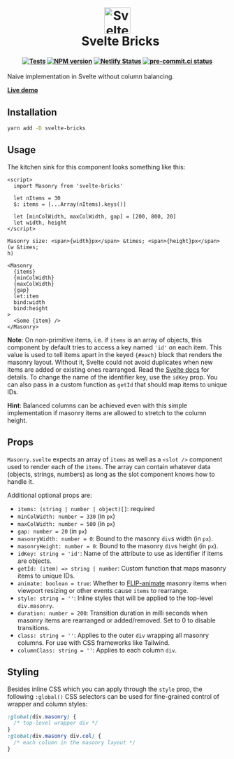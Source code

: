 <div class="hide-in-docs">

<h1 align="center">
  <img src="https://raw.githubusercontent.com/janosh/svelte-bricks/main/static/favicon.svg" alt="Svelte Bricks" height=60>
  <br>&ensp;Svelte Bricks
</h1>

<h4 align="center">

[![Tests](https://github.com/janosh/svelte-bricks/actions/workflows/test.yml/badge.svg)](https://github.com/janosh/svelte-bricks/actions/workflows/test.yml)
[![NPM version](https://img.shields.io/npm/v/svelte-bricks?color=blue&logo=NPM)](https://npmjs.com/package/svelte-bricks)
[![Netlify Status](https://api.netlify.com/api/v1/badges/c3213069-e3cc-45ef-a446-b2358b9a35fb/deploy-status)](https://app.netlify.com/sites/svelte-bricks/deploys)
[![pre-commit.ci status](https://results.pre-commit.ci/badge/github/janosh/svelte-bricks/main.svg)](https://results.pre-commit.ci/latest/github/janosh/svelte-bricks/main)

</h4>

Naive implementation in Svelte without column balancing.

**[Live demo](https://svelte-bricks.netlify.app)**

</div>

## Installation

```sh
yarn add -D svelte-bricks
```

## Usage

The kitchen sink for this component looks something like this:

```svelte
<script>
  import Masonry from 'svelte-bricks'

  let nItems = 30
  $: items = [...Array(nItems).keys()]

  let [minColWidth, maxColWidth, gap] = [200, 800, 20]
  let width, height
</script>

Masonry size: <span>{width}px</span> &times; <span>{height}px</span> (w &times;
h)

<Masonry
  {items}
  {minColWidth}
  {maxColWidth}
  {gap}
  let:item
  bind:width
  bind:height
>
  <Some {item} />
</Masonry>
```

**Note**: On non-primitive items, i.e. if `items` is an array of objects, this component by default tries to access a key named `'id'` on each item. This value is used to tell items apart in the keyed `{#each}` block that renders the masonry layout. Without it, Svelte could not avoid duplicates when new items are added or existing ones rearranged. Read the [Svelte docs](https://svelte.dev/tutorial/keyed-each-blocks) for details. To change the name of the identifier key, use the `idKey` prop. You can also pass in a custom function as `getId` that should map items to unique IDs.

**Hint**: Balanced columns can be achieved even with this simple implementation if masonry items are allowed to stretch to the column height.

## Props

`Masonry.svelte` expects an array of `items` as well as a `<slot />` component used to render each of the `items`. The array can contain whatever data (objects, strings, numbers) as long as the slot component knows how to handle it.

Additional optional props are:

- `items: (string | number | object)[]`: required
- `minColWidth: number = 330` (in `px`)
- `maxColWidth: number = 500` (in `px`)
- `gap: number = 20` (in `px`)
- `masonryWidth: number = 0`: Bound to the masonry `div`s width (in `px`).
- `masonryHeight: number = 0`: Bound to the masonry `div`s height (in `px`).
- `idKey: string = 'id'`: Name of the attribute to use as identifier if items are objects.
- `getId: (item) => string | number`: Custom function that maps masonry items to unique IDs.
- `animate: boolean = true`: Whether to [FLIP-animate](https://svelte.dev/tutorial/animate) masonry items when viewport resizing or other events cause `items` to rearrange.
- `style: string = ''`: Inline styles that will be applied to the top-level `div.masonry`.
- `duration: number = 200`: Transition duration in milli seconds when masonry items are rearranged or added/removed. Set to 0 to disable transitions.
- `class: string = ''`: Applies to the outer `div` wrapping all masonry columns. For use with CSS frameworks like Tailwind.
- `columnClass: string = ''`: Applies to each column `div`.

## Styling

Besides inline CSS which you can apply through the `style` prop, the following `:global()` CSS selectors can be used for fine-grained control of wrapper and column styles:

```css
:global(div.masonry) {
  /* top-level wrapper div */
}
:global(div.masonry div.col) {
  /* each column in the masonry layout */
}
```
